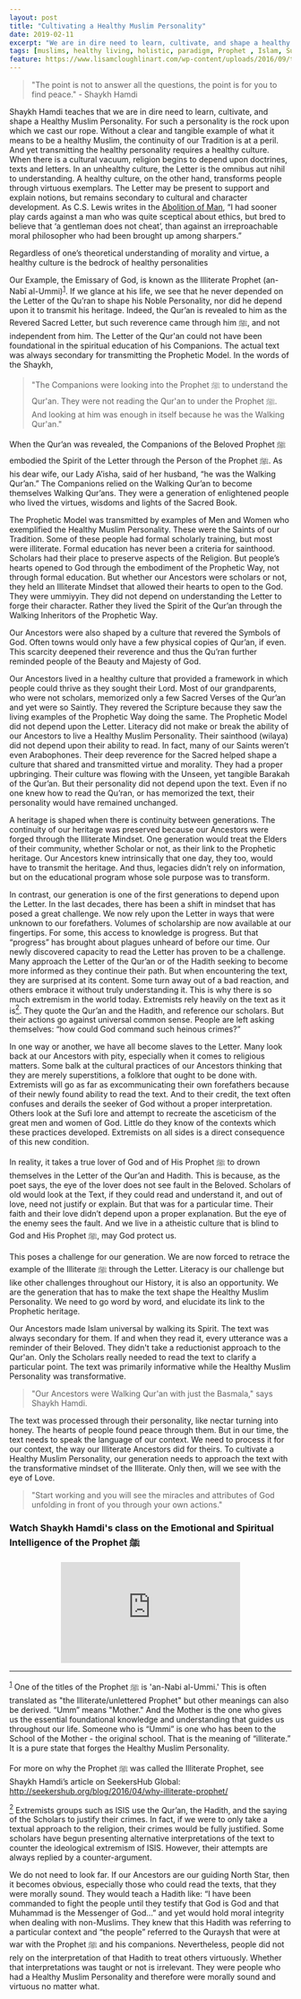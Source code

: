 ```yaml
---
layout: post
title: "Cultivating a Healthy Muslim Personality"
date: 2019-02-11
excerpt: "We are in dire need to learn, cultivate, and shape a healthy Muslim personality."
tags: [muslims, healthy living, holistic, paradigm, Prophet , Islam, Sufism]
feature: https://www.lisamcloughlinart.com/wp-content/uploads/2016/09/treelungs.png
---
```


> "The point is not to answer all the questions, the point is for you to find peace." - Shaykh Hamdi

<p id="section3">Shaykh Hamdi teaches that we are in dire need to learn, cultivate, and shape a Healthy Muslim Personality. For such a personality is the rock upon which we cast our rope. Without a clear and tangible example of what it means to be a healthy Muslim, the continuity of our Tradition is at a peril. And yet transmitting the healthy personality requires a healthy culture. When there is a cultural vacuum, religion begins to depend upon doctrines, texts and letters. In an unhealthy culture, the Letter is the omnibus aut nihil to understanding. A healthy culture, on the other hand, transforms people through virtuous exemplars. The Letter may be present to support and explain notions, but remains secondary to cultural and character development. As C.S. Lewis writes in the <a href="http://www.samizdat.qc.ca/cosmos/philo/AbolitionofMan.pdf">Abolition of Man</a>, “I had sooner play cards against a man who was quite sceptical about ethics, but bred to believe that ‘a gentleman does not cheat’, than against an irreproachable moral philosopher who had been brought up among sharpers.”</p> Regardless of one’s theoretical understanding of morality and virtue, a healthy culture is the bedrock of healthy personalities


Our Example, the Emissary of God, is known as the Illiterate Prophet (an-Nabī al-Ummi)<sup><a href="#section1">1</a></sup>. If we glance at his life, we see that he never  depended on the Letter of the Qu’ran to shape his Noble Personality, nor did he depend upon it to transmit his heritage. Indeed, the Qur’an is revealed to him as the Revered Sacred Letter, but such reverence came through him ﷺ, and not independent from him. The Letter of the Qur'an could not have been foundational in the spiritual education of his Companions. The actual text was always secondary for transmitting the Prophetic Model. In the words of the Shaykh,
> "The Companions were looking into the Prophet ﷺ to understand the Qur'an. They were not reading the Qur'an to under the Prophet ﷺ. And looking at him was enough in itself because he was the Walking Qur'an."

When the Qur’an was revealed, the Companions of the Beloved Prophet ﷺ embodied the Spirit of the Letter through the Person of the Prophet ﷺ. As his dear wife, our Lady A’isha, said of her husband, “he was the Walking Qur’an.” The Companions relied on the Walking Qur’an to become themselves Walking Qur’ans. They were a generation of enlightened people who lived the virtues, wisdoms and lights of the Sacred Book.


The Prophetic Model was transmitted by examples of Men and Women who exemplified the Healthy Muslim Personality. These were the Saints of our Tradition. Some of these people had formal scholarly training, but most were illiterate. Formal education has never been a criteria for sainthood. Scholars had their place to preserve aspects of the Religion. But people’s hearts opened to God through the embodiment of the Prophetic Way, not through formal education. But whether our Ancestors were scholars or not, they held an Illiterate Mindset that allowed their hearts to open to the God. They were ummiyyin. They did not depend on understanding the Letter to forge their character. Rather they lived the Spirit of the Qur’an through the Walking Inheritors of the Prophetic Way.


Our Ancestors were also shaped by a culture that revered the Symbols of God. Often towns would only have a few physical copies of Qur’an, if even. This scarcity deepened their reverence and thus the Qu’ran further reminded people of the Beauty and Majesty of God.


Our Ancestors lived in a healthy culture that provided a framework in which people could thrive as they sought their Lord. Most of our grandparents, who were not scholars, memorized only a few Sacred Verses of the Qur’an and yet were so Saintly. They revered the Scripture because they saw the living examples of the Prophetic Way doing the same. The Prophetic Model did not depend upon the Letter. Literacy did not make or break the ability of our Ancestors to live a Healthy Muslim Personality. Their sainthood (wilaya) did not depend upon their ability to read. In fact, many of our Saints weren’t even Arabophones. Their deep reverence for the Sacred helped shape a culture that shared and transmitted virtue and morality. They had a proper upbringing. Their culture was flowing with the Unseen, yet tangible Barakah of the Qur’an.  But their personality did not depend upon the text. Even if no one knew how to read the Qu’ran, or has memorized the text, their personality would have remained unchanged.


A heritage is shaped when there is continuity between generations. The continuity of our heritage was preserved because our Ancestors were forged through the Illiterate Mindset. One generation would treat the Elders of their community, whether Scholar or not, as their link to the Prophetic heritage. Our Ancestors knew intrinsically that one day, they too, would have to transmit the heritage. And thus, legacies didn’t rely on information, but on the educational program whose sole purpose was to transform.

<p id="section4">In contrast, our generation is one of the first generations to depend upon the Letter. In the last decades, there has been a shift in mindset that has posed a great challenge. We now rely upon the Letter in ways that were unknown to our forefathers. Volumes of scholarship are now available at our fingertips. For some, this access to knowledge is progress. But that “progress” has brought about plagues unheard of before our time. Our newly discovered capacity to read the Letter has proven to be a challenge. Many approach the Letter of the Qur’an or of the Hadith seeking to become more informed as they continue their path. But when encountering the text, they are surprised at its content. Some turn away out of a bad reaction, and others embrace it without truly understanding it. This is why there is so much extremism in the world today. Extremists rely heavily on the text as it is<a href="#section2"><sup>2</sup></a>. They quote the Qur’an and the Hadith, and reference our scholars. But their actions go against universal common sense. People are left asking themselves: “how could God command such heinous crimes?”</p>

In one way or another, we have all become slaves to the Letter. Many look back at our Ancestors with pity, especially when it comes to religious matters. Some balk at the cultural practices of our Ancestors thinking that they are merely superstitions, a folklore that ought to be done with. Extremists will go as far as excommunicating their own forefathers because of their newly found ability to read the text. And to their credit, the text often confuses and derails the seeker of God without a proper interpretation. Others look at the Sufi lore and attempt to recreate the asceticism of the great men and women of God. Little do they know of the contexts which these practices developed. Extremists on all sides is a direct consequence of this new condition.

In reality, it takes a true lover of God and of His Prophet ﷺ to drown themselves in the Letter of the Qur’an and Hadith. This is because, as the poet says, the eye of the lover does not see fault in the Beloved. Scholars of old would look at the Text, if they could read and understand it, and out of love, need not justify or explain. But that was for a particular time. Their faith and their love didn’t depend upon a proper explanation. But the eye of the enemy sees the fault. And we live in a atheistic culture that is blind to God and His Prophet ﷺ, may God protect us.


This poses a challenge for our generation. We are now forced to retrace the example of the Illiterate ﷺ through the Letter. Literacy is our challenge but like other challenges throughout our History, it is also an opportunity. We are the generation that has to make the text shape the Healthy Muslim Personality. We need to go word by word, and elucidate its link to the Prophetic heritage. 

Our Ancestors made Islam universal by walking its Spirit. The text was always secondary for them. If and when they read it, every utterance was a reminder of their Beloved. They didn't take a reductionist approach to the Qur'an. Only the Scholars really needed to read the text to clarify a particular point. The text was primarily informative while the Healthy Muslim Personality was transformative. 

> "Our Ancestors were Walking Qur'an with just the Basmala," says Shaykh Hamdi.

The text was processed through their personality, like nectar turning into honey. The hearts of people found peace through them. But in our time, the text needs to speak the language of our context. We need to process it for our context, the way our Illiterate Ancestors did for theirs. To cultivate a Healthy Muslim Personality, our generation needs to approach the text with the transformative mindset of the Illiterate. Only then, will we see with the eye of Love.

> "Start working and you will see the miracles and attributes of God unfolding in front of you through your own actions."

### Watch Shaykh Hamdi's class on the Emotional and Spiritual Intelligence of the Prophet ﷺ

<center><iframe src="https://www.facebook.com/plugins/video.php?href=https%3A%2F%2Fwww.facebook.com%2Fshaykhhamdi%2Fvideos%2F461515164383484%2F&show_text=0&width=560" width="320" height="180" style="border:none;overflow:hidden" scrolling="no" frameborder="0" allowTransparency="true" allowFullScreen="true"></iframe></center>

<hr>

<p id="section1"><sup><a href="#section3">1</a></sup> One of the titles of the Prophet ﷺ is 'an-Nabi al-Ummi.' This is often translated as "the Illiterate/unlettered Prophet" but other meanings can also be derived. “Umm” means "Mother." And the Mother is the one who gives us the essential foundational knowledge and understanding that guides us throughout our life. Someone who is “Ummi” is one who has been to the School of the Mother - the original school. That is the meaning of “illiterate.” It is a pure state that forges the Healthy Muslim Personality.

For more on why the Prophet ﷺ was called the Illiterate Prophet, see Shaykh Hamdi’s article on SeekersHub Global: <a href=" http://seekershub.org/blog/2016/04/why-illiterate-prophet/">http://seekershub.org/blog/2016/04/why-illiterate-prophet/</a></p>

<p id="section2"><a href="#section4"><sup>2</sup></a> Extremists groups such as ISIS use the Qur’an, the Hadith, and the saying of the Scholars to justify their crimes. In fact, if we were to only take a textual approach to the religion, their crimes would be fully justified. Some scholars have begun presenting alternative interpretations of the text to counter the ideological extremism of ISIS. However, their attempts are always replied by a counter-argument.

We do not need to look far. If our Ancestors are our guiding North Star, then it becomes obvious, especially those who could read the texts, that they were morally sound. They would teach a Hadith like: “I have been commanded to fight the people until they testify that God is God and that Muhammad is the Messenger of God…” and yet would hold moral integrity when dealing with non-Muslims. They knew that this Hadith was referring to a particular context and “the people” referred to the Quraysh that were at war with the Prophet ﷺ and his companions. Nevertheless, people did not rely on the interpretation of that Hadith to treat others virtuously. Whether that interpretations was taught or not is irrelevant. They were people who had a Healthy Muslim Personality and therefore were morally sound and virtuous no matter what.</p>
